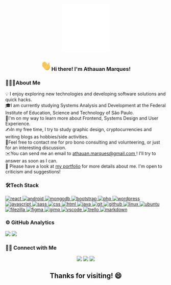 <div align="center">
<img src="img/devweb.gif" height="150px"></img> <br>
<h3><img src="img/Hi.gif" height = "32px">Hi there! I'm Athauan Marques!</h3>

</div>
<h3 align="left">👨🏻‍💻About Me</h3>
💡 I enjoy exploring new technologies and developing software solutions and quick hacks. <br>
🎓I am currently studying Systems Analysis and Development at the Federal Institute of Education, Science and Technology of São Paulo.<br>
🌱I'm on my way to learn more about Frontend, Systems Design and User Experience.<br>
✍️In my free time, I try to study graphic design, cryptocurrencies and writing blogs as hobbies/side activities.<br>
💬Feel free to contact me for pro bono consulting and volunteering, or just for an interesting discussion.<br>
✉️You can send me an email to <a href="mailto:athauan.marques@gmail.com">athauan.marques@gmail.com </a> ! I'll try to answer as soon as I can.<br>
📄 Please have a look at <a href="https://athauanmarques.github.io/portfolio" target="_blank">my portfolio</a> for more details about me. I'm open to criticism and suggestions!<br>

<h3 align="left">🛠Tech Stack</h3>
<p align="left"> 
<a href="https://react.dev/" target="_blank"> <img src="https://cdn.jsdelivr.net/gh/devicons/devicon/icons/react/react-original.svg" alt="react" width="40" height="40"/> </a>  
<a href="https://nodejs.org/en/about" target="_blank"> <img src="https://cdn.jsdelivr.net/gh/devicons/devicon/icons/nodejs/nodejs-original.svg" alt="android" width="40" height="40"/> </a>  
<a href="https://mongodb.com" target="_blank"> <img src="https://cdn.jsdelivr.net/gh/devicons/devicon/icons/mongodb/mongodb-original.svg" alt="mongodb" width="40" height="40"/> </a>  
<a href="https://getbootstrap.com/" target="_blank"> <img src="https://cdn.jsdelivr.net/gh/devicons/devicon/icons/bootstrap/bootstrap-original.svg" alt="bootstrap" width="40" height="40"/> </a>  
<a href="https://www.php.net/" target="_blank"> <img src="https://cdn.jsdelivr.net/gh/devicons/devicon/icons/php/php-plain.svg" alt="php" width="40" height="40"/> </a>  
<a href="https://wordpress.com/" target="_blank"> <img src="https://cdn.jsdelivr.net/gh/devicons/devicon/icons/wordpress/wordpress-plain.svg" alt="wordpress" width="40" height="40"/> </a>  
<a href="https://www.javascript.com" target="_blank"> <img src="https://cdn.jsdelivr.net/gh/devicons/devicon/icons/javascript/javascript-original.svg" alt="javascript" width="40" height="40"/> </a>  
<a href="https://sass-lang.com/" target="_blank"> <img src="https://cdn.jsdelivr.net/gh/devicons/devicon/icons/sass/sass-original.svg" alt="sass" width="40" height="40"/> </a>  
<a href="https://www.w3schools.com/css/" target="_blank"> <img src="https://cdn.jsdelivr.net/gh/devicons/devicon/icons/css3/css3-original.svg" alt="css" width="40" height="40"/> </a>  
<a href="https://www.w3schools.com/html/" target="_blank"> <img src="https://cdn.jsdelivr.net/gh/devicons/devicon/icons/html5/html5-original.svg" alt="html" width="40" height="40"/> </a>  
<a href="https://www.java.com/en/download/help/whatis_java.html" target="_blank"> <img src="https://cdn.jsdelivr.net/gh/devicons/devicon/icons/java/java-original.svg" alt="java" width="40" height="40"/> </a> 
<a href="https://git-scm.com/" target="_blank"> <img src="https://cdn.jsdelivr.net/gh/devicons/devicon/icons/git/git-original.svg" alt="git" width="40" height="40"/> </a> 
<a href="https://docs.github.com/en" target="_blank"> <img src="https://cdn.jsdelivr.net/gh/devicons/devicon/icons/github/github-original.svg" alt="github" width="40" height="40"/> </a> 
<a href="https://www.gnu.org/gnu/linux-and-gnu.en.html" target="_blank"> <img src="https://cdn.jsdelivr.net/gh/devicons/devicon/icons/linux/linux-original.svg" alt="linux" width="40" height="40"/> </a> 
<a href="https://ubuntu.com/desktop" target="_blank"> <img src="https://cdn.jsdelivr.net/gh/devicons/devicon/icons/ubuntu/ubuntu-plain.svg" alt="ubuntu" width="40" height="40"/> </a> 
<a href="https://filezilla-project.org/" target="_blank"> <img src="https://cdn.jsdelivr.net/gh/devicons/devicon/icons/filezilla/filezilla-plain.svg" alt="filezilla" width="40" height="40"/> </a> 
<a href="https://www.figma.com/" target="_blank"> <img src="https://cdn.jsdelivr.net/gh/devicons/devicon/icons/figma/figma-original.svg" alt="figma" width="40" height="40"/> </a> 
<a href="https://www.gimp.org/" target="_blank"> <img src="https://cdn.jsdelivr.net/gh/devicons/devicon/icons/gimp/gimp-original.svg" alt="gimp" width="40" height="40"/> </a> 
<a href="https://code.visualstudio.com/" target="_blank"> <img src="https://cdn.jsdelivr.net/gh/devicons/devicon/icons/vscode/vscode-original.svg" alt="vscode" width="40" height="40"/> </a> 
<a href="https://trello.com/" target="_blank"> <img src="https://cdn.jsdelivr.net/gh/devicons/devicon/icons/trello/trello-plain.svg" alt="trello" width="40" height="40"/> </a> 
<a href="https://www.markdownguide.org/" target="_blank"> <img src="https://cdn.jsdelivr.net/gh/devicons/devicon/icons/markdown/markdown-original.svg" alt="markdown" width="40" height="40"/> </a> 

</p>

<h3 align="left">⚙️  GitHub Analytics</h3>
 <a href="https://github.com/athauanmarques"></a>
  <img height="180em" src="https://github-readme-stats.vercel.app/api?username=athauanmarques&show_icons=true&theme=tokyonight&include_all_commits=true&count_private=true"/>
  <img height="180em" src="https://github-readme-stats.vercel.app/api/top-langs/?username=athauanmarques&layout=compact&langs_count=7&theme=tokyonight"/>

  <h3 align="left">🤝🏻 Connect with Me</h3>
<p align="center">
<a href="https://athauanmarques.github.io/portfolio/"><img src="https://img.shields.io/badge/My Works-Portfolio-green"/></a>
<a href="https://www.linkedin.com/in/athauanmarques/"><img src="https://img.shields.io/badge/Social Media-Linkedin-blue"/></a>
<a href="mailto:athauan.marques@gmail.com"><img src="https://img.shields.io/badge/Email-Gmail-red"/></a>

</p>
  <h2 align="center">Thanks for visiting! 😄</h2>
 </div>

